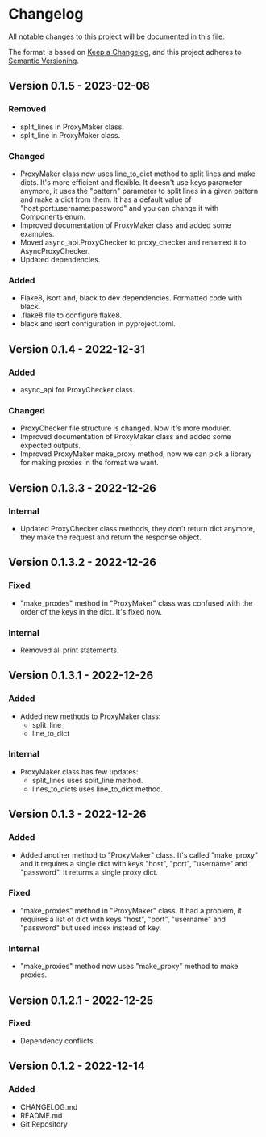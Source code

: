 # Changelog

All notable changes to this project will be documented in this file.

The format is based on [Keep a Changelog](https://keepachangelog.com/en/1.0.0/),
and this project adheres to [Semantic Versioning](https://semver.org/spec/v2.0.0.html).

## Version 0.1.5 - 2023-02-08

### Removed

* split_lines in ProxyMaker class.
* split_line in ProxyMaker class.

### Changed

* ProxyMaker class now uses line_to_dict method to split lines and make dicts. It's more efficient and flexible. It doesn't use keys parameter anymore, it uses the "pattern" parameter to split lines in a given pattern and make a dict from them. It has a default value of "host:port:username:password" and you can change it with Components enum.
* Improved documentation of ProxyMaker class and added some examples.
* Moved async_api.ProxyChecker to proxy_checker and renamed it to AsyncProxyChecker.
* Updated dependencies.

### Added

* Flake8, isort and, black to dev dependencies. Formatted code with black.
* .flake8 file to configure flake8.
* black and isort configuration in pyproject.toml.

## Version 0.1.4 - 2022-12-31

### Added

* async_api for ProxyChecker class.

### Changed

* ProxyChecker file structure is changed. Now it's more moduler.
* Improved documentation of ProxyMaker class and added some expected outputs.
* Improved ProxyMaker make_proxy method, now we can pick a library for making proxies in the format we want.

## Version 0.1.3.3 - 2022-12-26

### Internal

* Updated ProxyChecker class methods, they don't return dict anymore, they make the request and return the response object.

## Version 0.1.3.2 - 2022-12-26

### Fixed

* "make_proxies" method in "ProxyMaker" class was confused with the order of the keys in the dict. It's fixed now.

### Internal

* Removed all print statements.

## Version 0.1.3.1 - 2022-12-26

### Added

* Added new methods to ProxyMaker class:
  * split_line
  * line_to_dict

### Internal

* ProxyMaker class has few updates:
  * split_lines uses split_line method.
  * lines_to_dicts uses line_to_dict method.

## Version 0.1.3 - 2022-12-26

### Added

* Added another method to "ProxyMaker" class. It's called "make_proxy" and it requires a single dict with keys "host", "port", "username" and "password". It returns a single proxy dict.

### Fixed

* "make_proxies" method in "ProxyMaker" class. It had a problem, it requires a list of dict with keys "host", "port", "username" and "password" but used index instead of key.

### Internal

* "make_proxies" method now uses "make_proxy" method to make proxies.

## Version 0.1.2.1 - 2022-12-25

### Fixed

* Dependency conflicts.

## Version 0.1.2 - 2022-12-14

### Added

* CHANGELOG.md
* README.md
* Git Repository
